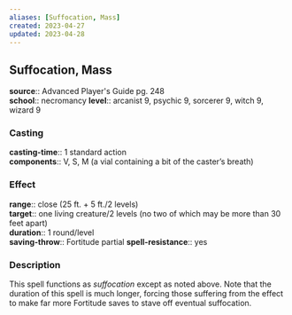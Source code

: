 ```yaml
---
aliases: [Suffocation, Mass]
created: 2023-04-27
updated: 2023-04-28
---
```


## Suffocation, Mass

**source**:: Advanced Player's Guide pg. 248  
**school**:: necromancy
**level**:: arcanist 9, psychic 9, sorcerer 9, witch 9, wizard 9

### Casting

**casting-time**:: 1 standard action  
**components**:: V, S, M (a vial containing a bit of the caster’s breath)

### Effect

**range**:: close (25 ft. + 5 ft./2 levels)  
**target**:: one living creature/2 levels (no two of which may be more than 30 feet apart)  
**duration**:: 1 round/level  
**saving-throw**:: Fortitude partial
**spell-resistance**:: yes

### Description

This spell functions as *suffocation* except as noted above. Note that the duration of this spell is much longer, forcing those suffering from the effect to make far more Fortitude saves to stave off eventual suffocation.

